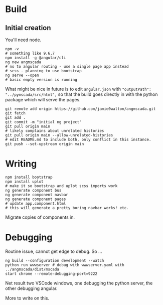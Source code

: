# Build

## Initial creation

You'll need node.

```
npm -v
# something like 9.6.7
npm install -g @angular/cli
ng new angmscada
# no to angular routing - use a single page app instead
# scss - planning to use bootstrap
ng serve --open
# basic empty version is running
```

What might be nice in future is to edit ```angular.json``` with
```"outputPath": "../pymscada/src/html",``` so that the build goes
directly in with the python package which will serve the pages.

```
git remote add origin https://github.com/jamie0walton/angmscada.git
git fetch
git add .
git commit -m "initial ng project"
git pull origin main
# likely complains about unrelated histories
git pull origin main --allow-unrelated-histories
# edit README.md to include both, only conflict in this instance.
git push --set-upstream origin main
```

# Writing

```
npm install bootstrap
npm install uplot
# make it so bootstrap and uplot scss imports work
ng generate component bus
ng generate component navbar
ng generate component pages
# update app.component.html
# this will generate a pretty boring navbar works! etc.
```

Migrate copies of components in.

# Debugging

Routine issue, cannot get edge to debug. So ...
```
ng build --configuration development --watch
python run wwwserver # debug with wwwserver.yaml with ../angmscada/dist/mscada
start chrome --remote-debugging-port=9222
```
Net result two VSCode windows, one debugging the python server, the other debugging angular.

More to write on this.
